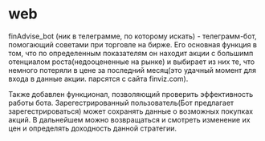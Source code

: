 # web
finAdvise_bot (ник в телеграмме, по которому искать) - телеграмм-бот, помогающий советами при торговле на бирже. Его основная функция в том, что по определенным показателям
он находит акции с большимп отенциалом роста(недооцененные на рынке) и выбирает из них те, что немного потеряли в цене за последний месяц(это удачный момент для входа в данные акции. 
парсятся с сайта finviz.com).

Также добавлен функционал, позволяющий проверить эффективность работы бота. Зарегестрированный пользователь(Бот предлагает зарегестрироваться) может сохранять данные о возможных покупках
акций. В дальнейшем можно возвращаться и смотреть изменение их цен и определять доходность данной стратегии.
